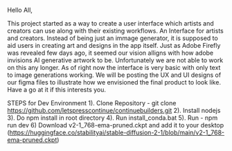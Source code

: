 Hello All, 

This project started as a way to create a user interface which artists and creators can use along with their existing workflows. An Interface for artists and creators. Instead of being just an immage generator, it is supposed to aid users in creating art and designs in the app itself. Just as Adobe Firefly was revealed few days ago, it seemed our vision alligns with how adobe invisions AI generative artwork to be. Unfortunately we are not able to work on this any longer. As of right now the interface is very basic with only text to image generations working. We will be posting the UX and UI designs of our figma files to illustrate how we envisioned the final product to look like. Have a go at it if this interests you.

STEPS for Dev Environment
1). Clone Repository - git clone https://github.com/letspresscontinue/continuebuilders.git
2). Install nodejs
3). Do npm install in root directory
4). Run install_conda.bat
5). Run - npm run dev 
6) Download v2-1_768-ema-pruned.ckpt and add it to your desktop  (https://huggingface.co/stabilityai/stable-diffusion-2-1/blob/main/v2-1_768-ema-pruned.ckpt)
